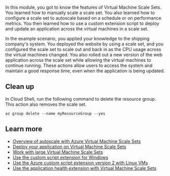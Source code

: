 In this module, you got to know the features of Virtual Machine Scale Sets. You learned how to manually scale a scale set. You also learned how to configure a scale set to autoscale based on a schedule or on performance metrics. You then learned how to use a custom extension script to deploy and update an application across the virtual machines in a scale set.

In the example scenario, you applied your knowledge to the shipping company's system. You deployed the website by using a scale set, and you configured the scale set to scale out and back in as the CPU usage across the virtual machines changed. You also rolled out a new version of the web application across the scale set while allowing the virtual machines to continue running. These actions allow users to access the system and maintain a good response time, even when the application is being updated.

## Clean up

In Cloud Shell, run the following command to delete the resource group. This action also removes the scale set.

```azurecli
az group delete --name myResourceGroup --yes
```

## Learn more

- [Overview of autoscale with Azure Virtual Machine Scale Sets](/azure/virtual-machine-scale-sets/virtual-machine-scale-sets-autoscale-overview)
- [Deploy your application on Virtual Machine Scale Sets](/azure/virtual-machine-scale-sets/virtual-machine-scale-sets-deploy-app)
- [Work with large Virtual Machine Scale Sets](/azure/virtual-machine-scale-sets/virtual-machine-scale-sets-placement-groups)
- [Use the custom script extension for Windows](/azure/virtual-machines/extensions/custom-script-windows)
- [Use the Azure custom script extension version 2 with Linux VMs](/azure/virtual-machines/extensions/custom-script-linux)
- [Use the application health extension with Virtual Machine Scale Sets](/azure/virtual-machine-scale-sets/virtual-machine-scale-sets-health-extension)
